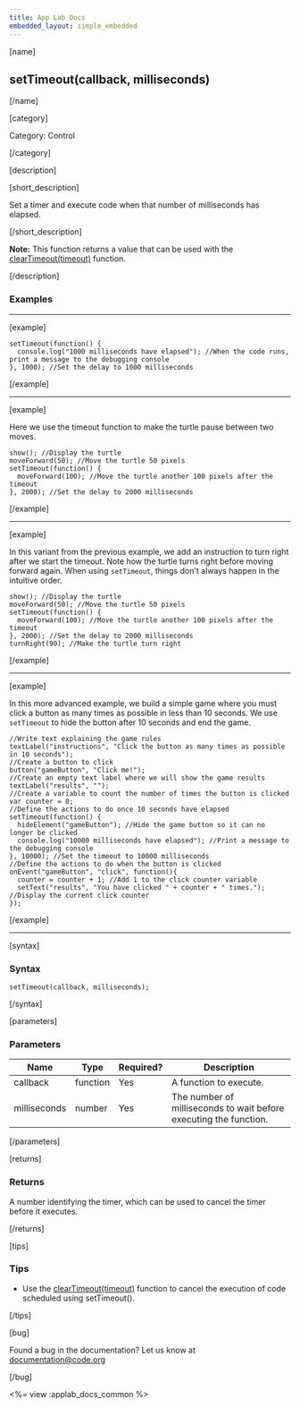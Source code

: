 ```yaml
---
title: App Lab Docs
embedded_layout: simple_embedded
---
```


[name]

## setTimeout(callback, milliseconds)

[/name]


[category]

Category: Control

[/category]

[description]

[short_description]

Set a timer and execute code when that number of milliseconds has elapsed.

[/short_description]

**Note:** This function returns a value that can be used with the [clearTimeout(timeout)](/applab/docs/clearTimeout) function.

[/description]

### Examples
____________________________________________________

[example]


```
setTimeout(function() {
  console.log("1000 milliseconds have elapsed"); //When the code runs, print a message to the debugging console
}, 1000); //Set the delay to 1000 milliseconds
```

[/example]

____________________________________________________

[example]

Here we use the timeout function to make the turtle pause between two moves.

```
show(); //Display the turtle
moveForward(50); //Move the turtle 50 pixels
setTimeout(function() {
  moveForward(100); //Move the turtle another 100 pixels after the timeout
}, 2000); //Set the delay to 2000 milliseconds
```

[/example]

____________________________________________________

[example]

In this variant from the previous example, we add an instruction to turn right after we start the timeout. Note how the turtle turns right before moving forward again. When using `setTimeout`, things don't always happen in the intuitive order.

```
show(); //Display the turtle
moveForward(50); //Move the turtle 50 pixels
setTimeout(function() {
  moveForward(100); //Move the turtle another 100 pixels after the timeout
}, 2000); //Set the delay to 2000 milliseconds
turnRight(90); //Make the turtle turn right
```

[/example]

____________________________________________________

[example]

In this more advanced example, we build a simple game where you must click a button as many times as possible in less than 10 seconds. We use `setTimeout` to hide the button after 10 seconds and end the game.

```
//Write text explaining the game rules
textLabel("instructions", "Click the button as many times as possible in 10 seconds");
//Create a button to click
button("gameButton", "Click me!");
//Create an empty text label where we will show the game results
textLabel("results", "");
//Create a variable to count the number of times the button is clicked
var counter = 0;
//Define the actions to do once 10 seconds have elapsed
setTimeout(function() {
  hideElement("gameButton"); //Hide the game button so it can no longer be clicked
  console.log("10000 milliseconds have elapsed"); //Print a message to the debugging console
}, 10000); //Set the timeout to 10000 milliseconds
//Define the actions to do when the button is clicked
onEvent("gameButton", "click", function(){
  counter = counter + 1; //Add 1 to the click counter variable
  setText("results", "You have clicked " + counter + " times."); //Display the current click counter
});
```


[/example]

____________________________________________________

[syntax]

### Syntax

```
setTimeout(callback, milliseconds);
```

[/syntax]

[parameters]

### Parameters

| Name  | Type | Required? | Description |
|-----------------|------|-----------|-------------|
| callback | function | Yes | A function to execute.  |
| milliseconds | number | Yes | The number of milliseconds to wait before executing the function.  |

[/parameters]

[returns]

### Returns
A number identifying the timer, which can be used to cancel the timer before it executes.

[/returns]

[tips]

### Tips
- Use the [clearTimeout(timeout)](/applab/docs/clearTimeout) function to cancel the execution of code scheduled using setTimeout().

[/tips]

[bug]

Found a bug in the documentation? Let us know at documentation@code.org

[/bug]

<%= view :applab_docs_common %>
